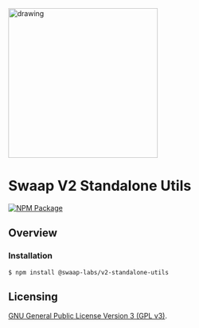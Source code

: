 <img src="https://docs.swaap.finance/img/brand.png" alt="drawing" width="300"/>

# Swaap V2 Standalone Utils

[![NPM Package](https://img.shields.io/npm/v/@swaap-labs/v2-standalone-utils.svg)](https://www.npmjs.org/package/@swaap-labs/v2-standalone-utils)

## Overview

### Installation

```console
$ npm install @swaap-labs/v2-standalone-utils
```

## Licensing

[GNU General Public License Version 3 (GPL v3)](../../LICENSE).

